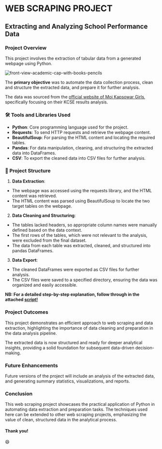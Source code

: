 # WEB SCRAPING PROJECT
## Extracting and Analyzing School Performance Data
### Project Overview
This project involves the extraction of tabular data from a generated webpage using Python.

![front-view-academic-cap-with-books-pencils](https://github.com/user-attachments/assets/03a8476b-545c-4064-9b98-4ab92e75e1f3)

The **primary objective** was to automate the data collection process, clean and structure the extracted data, and prepare it for further analysis.

The data was sourced from the [official website of Moi Kapsowar Girls](https://moikapsowargirls.sc.ke/kcse-results-analysis/), specifically focusing on their KCSE results analysis.

### 🛠️ Tools and Libraries Used
- **Python**: Core programming language used for the project.
- **Requests**: To send HTTP requests and retrieve the webpage content.
- **BeautifulSoup**: For parsing the HTML content and locating the required tables.
- **Pandas**: For data manipulation, cleaning, and structuring the extracted data into DataFrames.
- **CSV**: To export the cleaned data into CSV files for further analysis.

### 📑 Project Structure
1. **Data Extraction**:
- The webpage was accessed using the requests library, and the HTML content was retrieved.
- The HTML content was parsed using BeautifulSoup to locate the two target tables on the webpage.

2. **Data Cleaning and Structuring**:
- The tables lacked headers, so appropriate column names were manually defined based on the data context.
- The first rows of the tables, which were not relevant to the analysis, were excluded from the final dataset.
- The data from each table was extracted, cleaned, and structured into pandas DataFrames.

3. **Data Export**:
- The cleaned DataFrames were exported as CSV files for further analysis.
- The CSV files were saved to a specified directory, ensuring the data was organized and easily accessible.

**NB: For a detailed step-by-step explanation, follow through in the attached [script!](http://localhost:8888/notebooks/Web%20Scrapping%20Project.ipynb)**

### Project Outcomes
This project demonstrates an efficient approach to web scraping and data extraction, highlighting the importance of data cleaning and preparation in the data analysis pipeline.

The extracted data is now structured and ready for deeper analytical insights, providing a solid foundation for subsequent data-driven decision-making.

### Future Enhancements
Future versions of the project will include an analysis of the extracted data, and generating summary statistics, visualizations, and reports.

### Conclusion
This web scraping project showcases the practical application of Python in automating data extraction and preparation tasks.
The techniques used here can be extended to other web scraping projects, emphasizing the value of clean, structured data in the analytical process.

#### Thank you!

😄
